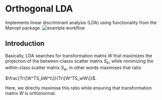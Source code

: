 # Orthogonal LDA
Implements linear discriminant analysis (LDA) using functionality from the Manopt package.
![example workflow](https://github.com/github/docs/actions/workflows/main.yml/badge.svg)

## Introduction

Basically, LDA searches for transformation matrix $W$ that maximizes the projection of the between-classs scatter matrix $S_b$, while minimizing the within-class scatter matrix $S_w$, in other words maximises that ratio

$\frac{Tr\[W^TS_bW^t\]}{Tr\[W^TS_wW\]}$.

Here, we directly maximise this ratio while ensuring that transformation matrix $W$ is orthonormal.

